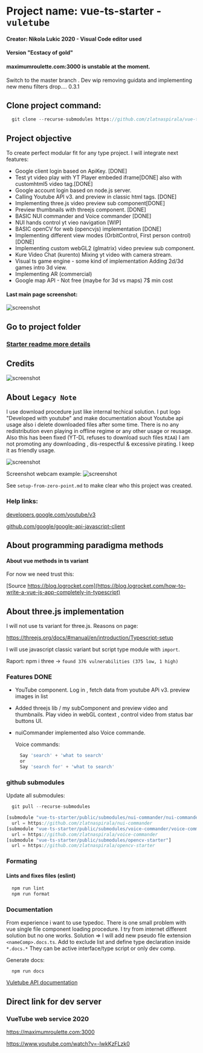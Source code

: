 
# Project name: vue-ts-starter - `vuletube`

#### Creator: Nikola Lukic 2020 - Visual Code editor used
#### Version "Ecstacy of gold"

#### maximumroulette.com:3000 is unstable at the moment.

Switch to the master branch .
Dev wip removing guidata and implementing new menu filters drop....
0.3.1
## Clone project command:

```js
  git clone --recurse-submodules https://github.com/zlatnaspirala/vue-typescript-starter
```

## Project objective

 To create perfect modular fit for any type project.
  I will integrate next features:

  - Google client login based on  ApiKey. [DONE]
  - Test yt video play with YT Player embeded iframe[DONE]
    also with customhtml5 video tag.[DONE]
  - Google account login based on node.js server.
  - Calling Youtube API v3. and preview in classic html tags. [DONE]
  - Implementing three.js video preview sub component[DONE]
  - Preview thumbnails with threejs component. [DONE]
  - BASIC NUI commander and Voice commander [DONE]
  - NUI hands control yt vieo navigation [WIP]
  - BASIC openCV for web (opencvjs) implementation [DONE]
  - Implementing different view modes (OrbitControl, First person control)[DONE]
  - Implementing custom webGL2 (glmatrix) video preview sub component.
  - Kure Video Chat (kurento) Mixing yt video with camera stream.
  - Visual ts game engine - some kind of implementation
    Adding 2d/3d games intro 3d view.
  - Implementing AR (commercial)
  - Google map API - Not free (maybe for 3d vs maps)
    7$ min cost


#### Last main page screenshot:
![screenshot](https://github.com/zlatnaspirala/vue-typescript-starter/blob/master/vuletube.gif)


## Go to project folder
### [Starter readme more details](https://github.com/zlatnaspirala/vue-typescript-starter/tree/master/vue-ts-starter)

## Credits

![screenshot](https://github.com/zlatnaspirala/vue-typescript-starter/blob/master/vue-ts-starter/public/assets/ytlogolight.png)

## About `Legacy Note`

 I use download procedure just like internal techical solution. I put logo "Developed with youtube" and make documentation about
 Youtube api usage also i delete downloaded files after some time.
 There is no any redistribution even playing in offline regime or any other usage or reusage.
 Also this has been fixed (YT-DL refuses to download such files `RIAA`) 
 I am not promoting any downloading , dis-respectful & excessive pirating.
 I keep it as friendly usage.


![screenshot](https://github.com/zlatnaspirala/vue-typescript-starter/blob/master/vue-ts-starter/public/assets/ytlogo.png)


Screenshot webcam example:
![screenshot](https://github.com/zlatnaspirala/vue-typescript-starter/blob/master/screenshot.0.1.3.png)


 See `setup-from-zero-point.md` to make clear who this project was created.

### Help links:

 [developers.google.com/youtube/v3](https://developers.google.com/youtube/v3/getting-started)

 [github.com/google/google-api-javascript-client](https://github.com/google/google-api-javascript-client/blob/master/docs/samples.md)


## About programming paradigma methods ##

####  About vue methods in ts variant ####

For now we need trust this:

[Source https://blog.logrocket.com](https://blog.logrocket.com/how-to-write-a-vue-js-app-completely-in-typescript)

## About three.js implementation ##

I will not use ts variant for three.js.
Reasons on page:

https://threejs.org/docs/#manual/en/introduction/Typescript-setup

I will use javascript classic variant but script type module with `import`.

Raport:
npm i three ->
```found 376 vulnerabilities (375 low, 1 high)```

### Features DONE ###

  - YouTube component. Log in , fetch data from youtube APi v3.
    preview images in list
  - Added threejs lib / my subComponent and preview video and thumbnails.
    Play video in webGL context , control video from status bar buttons UI.
  - nuiCommander implemented also Voice commande.

    Voice commands:
```js
     Say 'search' + 'what to search'
     or
     Say 'search for' + 'what to search'
```

### github submodules

Update all submodules:
```js
  git pull --recurse-submodules
```

```js
[submodule "vue-ts-starter/public/submodules/nui-commander/nui-commander"]
  url = https://github.com/zlatnaspirala/nui-commander
[submodule "vue-ts-starter/public/submodules/voice-commander/voice-commander"]
  url = https://github.com/zlatnaspirala/voice-commander
[submodule "vue-ts-starter/public/submodules/opencv-starter"]
  url = https://github.com/zlatnaspirala/opencv-starter
```

### Formating

#### Lints and fixes files (eslint)

```bash
  npm run lint
  npm run format
```

### Documentation

  From experience i want to use typedoc. There is one small problem with vue single file component
  loading procedure. I try from internet different solution but no one works.
  Solution =>
  I will add new pseudo file extension `<nameComp>.docs.ts`.
  Add to exclude list and define type declaration inside `*.docs.*`
  They can be active interface/type script or only dev comp.

Generate docs:
```
  npm run docs
```

 [Vuletube API documentation](https://maximumroulette.com/applications/vue-project/vue-typescript-starter/vue-ts-starter/docs/globals.html)


## Direct link for dev server

### VueTube web service 2020

https://maximumroulette.com:3000

https://www.youtube.com/watch?v=-lwkKzFLzk0
